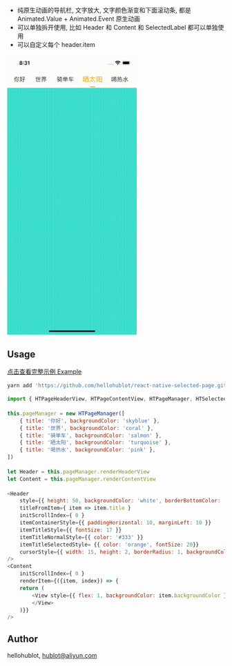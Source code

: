 - 纯原生动画的导航栏, 文字放大, 文字颜色渐变和下面滚动条, 都是 Animated.Value + Animated.Event 原生动画
- 可以单独拆开使用, 比如 Header 和 Content 和 SelectedLabel 都可以单独使用
- 可以自定义每个 header.item

<img src="./example/1.gif" width="300">

## Usage

[点击查看完整示例 Example](./example/App.js)

```bash
yarn add 'https://github.com/hellohublot/react-native-selected-page.git'
```

```javascript
import { HTPageHeaderView, HTPageContentView, HTPageManager, HTSelectedLabel } from 'react-native-selected-page'

this.pageManager = new HTPageManager([
	{ title: '你好', backgroundColor: 'skyblue' },
	{ title: '世界', backgroundColor: 'coral' },
	{ title: '骑单车', backgroundColor: 'salmon' },
	{ title: '晒太阳', backgroundColor: 'turquoise' },
	{ title: '喝热水', backgroundColor: 'pink' },
])

let Header = this.pageManager.renderHeaderView
let Content = this.pageManager.renderContentView

<Header 
	style={{ height: 50, backgroundColor: 'white', borderBottomColor: '#F5F5F5', borderBottomWidth: 1 }}
	titleFromItem={ item => item.title }
	initScrollIndex={ 0 }
	itemContainerStyle={{ paddingHorizontal: 10, marginLeft: 10 }}
	itemTitleStyle={{ fontSize: 17 }}
	itemTitleNormalStyle={{ color: '#333' }}
	itemTitleSelectedStyle= {{ color: 'orange', fontSize: 20}}
	cursorStyle={{ width: 15, height: 2, borderRadius: 1, backgroundColor: 'orange' }}
/>
<Content 
	initScrollIndex={ 0 }
	renderItem={({item, index}) => {
	return (
		<View style={{ flex: 1, backgroundColor: item.backgroundColor }}>
		</View>
	)}} 
/>

```

## Author

hellohublot, hublot@aliyun.com
